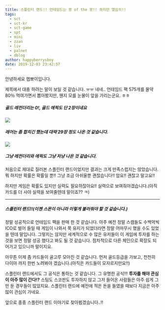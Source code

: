 ```yaml
---
title: 스플린터 랜드!! 언테임드는 꽝 of the 꽝!! 하지만 열심히!!
tags:
  - sct
  - sct-kr
  - sct-game
  - spt
  - mini
  - zzan
  - liv
  - palnet
  - dblog
author: happyberrysboy
date: 2019-12-03 23:42:57
---
```


안녕하세요 햅뽀이입니다.

제목에서 대충 하려는 말이 보일 것 같습니다. ㅠㅠ 네네.. 언테임드 팩 575개를 물약 80％ 먹여가면서 뽑아봤지만, 웬지 모를 눈물이 앞을 가리는군요. ㅎㅎ

##### 골드 레전더리는 0!, 골드 에픽도 단 2장이네요
![](https://cdn.steemitimages.com/DQmbqXEMzc8TAqd74PU2kQS8fF6fHMMRsT9CLVRg3FvAHhc/image.png)

##### 레어는 좀 합치긴 했는데 대략 29장 정도 나온 것 같습니다.
![](https://cdn.steemitimages.com/DQmaL5qy9FnjLFuCqp1zD5ceXCXYLFCmuRn9Kaqk4aJL2HF/image.png)

##### 그냥 레전더리와 에픽도 그냥 저냥 나온 것 같습니다.

처음으로 제대로 질러본 스플린터 랜드이었지만 결과는 크게 만족스럽지는 않았습니다. 뭐 하지만 확률은 확률일 뿐!! 그냥 조금 아쉬울뿐 괜찮습니다!! 암요!! 괜찮고 말고요!!

하지만 게임은 확률도 있지만 실력도 필요하잖아요!! 실력으로 보여줘야겠습니다.(아직 카드를 더 사야 실력을 보여줄텐데 말이죠?? ㅋ)

___

##### 스플린터 랜드!!(이젠 스몬이 아니라 이렇게 불러줘야 할 것 같습니다.)

정말 성공적으로 언테임드 팩을 판매 한 것 같습니다. 아주 예전 정말 스캠들도 수백억씩 ICO로 벌어 들일 때 게임이 나와서 쭉 유지가 되었더라면 정말 어마무시 했을 수도 있었을 텐데 말입니다. 그렇지는 않지만 세계적으로 수 많은 유저들이 이 게임에 투자를 하는 것을 보면 정말 성공 했다고 봐도 될 것 같습니다. 점차적으로 다른 체인으로 확장도 되어가고 있으니까 말이지요. 

아무튼 이제 좀 카드들이 골고루 모아진 것 같습니다. 먼저 골드등급을 가보고, 천천히 다이아 까지 한번 노려봐야 겠습니다.(아직은 카드들이 모자르지만요!!)

스플린터 랜드에서도 그 공식은 통하는 것 같습니다. 그 유명한 공식!!! **투자를 해야 관심이 아주 많이 간다!?** 스팀도 스코판도 투자하지 않고 그저 들어온 사람들은 아주 쉽게 그만 둔 경우들이 많았지요. 스플린터 랜드에 예전에 적은 돈을 들였을 때보다 지금은 아주 많이 관심이 가네요.

앞으로 종종 스플린터 랜드 이야기로 찾아뵙겠습니다..!!